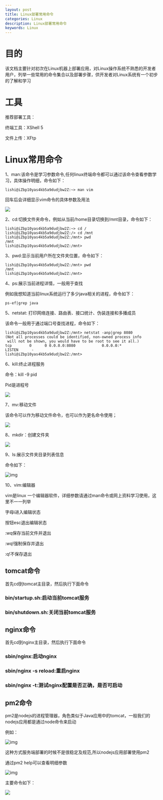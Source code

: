 ```yaml
---
layout: post
title: Linux部署常用命令
categories: Linux
description: Linux部署常用命令
keywords: Linux
---
```

# 目的

该文档主要针对初次在Linux机器上部署应用，对Linux操作系统不熟悉的开发者用户，列举一些常用的命令集合以及部署步骤，供开发者对Linux系统有一个初步的了解和学习

# 工具

推荐部署工具：

终端工具：XShell 5

文件上传：XFtp 

# Linux常用命令

1、man:该命令是学习参数命令,任何linux终端命令都可以通过该命令查看参数学习，具体操作明细，命令如下：

```shell
lishi@iZbp10yas4kb5a9dudjbw2Z:~> man vim
```

回车后会详细显示vim命令的具体参数及用法

![](/images/blog/common-command-linux/man.png)

2、cd:切换文件夹命令，例如从当前/home目录切换到/mnt目录，命令如下：

```shell
lishi@iZbp10yas4kb5a9dudjbw2Z:~> cd /
lishi@iZbp10yas4kb5a9dudjbw2Z:/> cd /mnt
lishi@iZbp10yas4kb5a9dudjbw2Z:/mnt> pwd
/mnt
lishi@iZbp10yas4kb5a9dudjbw2Z:/mnt> 
```

3、pwd:显示当前用户所在文件夹位置，命令如下：

```shell
lishi@iZbp10yas4kb5a9dudjbw2Z:/mnt> pwd
/mnt
lishi@iZbp10yas4kb5a9dudjbw2Z:/mnt> 
```

4、ps:展示当前进程详情，一般用于查找

例如我想知道当前linux系统运行了多少java相关的进程，命令如下：

```shell
ps-ef|grep java
```

5、netstat: 打印网络连接、路由表、接口统计、伪装连接和多播成员

该命令一般用于通过端口号查找进程，命令如下：

```shell
lishi@iZbp10yas4kb5a9dudjbw2Z:/mnt> netstat -anp|grep 8080
(Not all processes could be identified, non-owned process info
 will not be shown, you would have to be root to see it all.)
tcp        0      0 0.0.0.0:8080            0.0.0.0:*               LISTEN      -                   
lishi@iZbp10yas4kb5a9dudjbw2Z:/mnt> 
```

6、kill:终止进程服务

命令：kill -9 pid

Pid是进程号

![](/images/blog/common-command-linux/kill.png)

7、mv:移动文件

该命令可以作为移动文件命令，也可以作为更名命令使用；

![](/images/blog/common-command-linux/mv.png)

8、mkdir：创建文件夹

![](/images/blog/common-command-linux/mkdir.png)

9、ls:展示文件夹目录列表信息

命令如下：

![img](/images/blog/common-command-linux/clip_image001.png)

 

10、vim:编辑器

vim是linux 一个编辑器软件，详细参数请通过man命令或网上资料学习使用，这里不一一列举

字母i进入编辑状态

按钮esc退出编辑状态

:wq保存当前文件并退出

:wq!强制保存并退出

:q!不保存退出

## tomcat命令

首先cd到tomcat主目录，然后执行下面命令

### bin/startup.sh:启动当前tomcat服务

### bin/shutdown.sh:关闭当前tomcat服务

## nginx命令

首先cd到nginx主目录，然后执行下面命令

### sbin/nginx:启动nginx

### sbin/nginx -s reload:重启nginx

### sbin/nginx -t:测试nginx配置是否正确，是否可启动

 

## pm2命令

pm2是nodejs的进程管理器，角色类似于Java应用中的tomcat，一般我们的nodejs应用都是通过node命令来启动

例如：

![img](/images/blog/common-command-linux/clip_image003.jpg)

这种方式服务端部署的时候不是很稳定及规范,所以nodejs应用部署使用pm2

通过pm2 help可以查看明细参数

![img](/images/blog/common-command-linux/clip_image005.jpg)

 

主要命令如下：

![](/images/blog/common-command-linux/k-v.png)